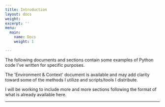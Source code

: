 ```yaml
---
title: Introduction
layout: docs
weight: 
excerpt: ''
menu:
  main:
    name: Docs
    weight: 1

---
```

The following documents and sections contain some examples of Python code I've written for specific purposes. 

The 'Environment & Context' document is available and may add clarity toward some of the methods I utilize and scripts/tools I distribute.

I will be working to include more and more sections following the format of what is already available here.

<hr />